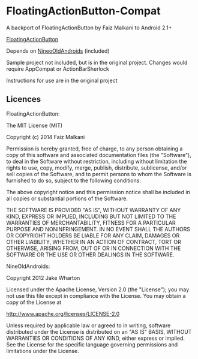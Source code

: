 # FloatingActionButton-Compat

A backport of FloatingActionButton by Faiz Malkani to Android 2.1+

[FloatingActionButton](https://github.com/FaizMalkani/FloatingActionButton)

Depends on [NineoOldAndroids](https://github.com/JakeWharton/NineOldAndroids) (included) 

Sample project not included, but is in the original project. Changes would require AppCompat or ActionBarSherlock

Instructions for use are in the original project

## Licences

FloatingActionButton:

The MIT License (MIT)

Copyright (c) 2014 Faiz Malkani

Permission is hereby granted, free of charge, to any person obtaining a copy
of this software and associated documentation files (the "Software"), to deal
in the Software without restriction, including without limitation the rights
to use, copy, modify, merge, publish, distribute, sublicense, and/or sell
copies of the Software, and to permit persons to whom the Software is
furnished to do so, subject to the following conditions:

The above copyright notice and this permission notice shall be included in all
copies or substantial portions of the Software.

THE SOFTWARE IS PROVIDED "AS IS", WITHOUT WARRANTY OF ANY KIND, EXPRESS OR
IMPLIED, INCLUDING BUT NOT LIMITED TO THE WARRANTIES OF MERCHANTABILITY,
FITNESS FOR A PARTICULAR PURPOSE AND NONINFRINGEMENT. IN NO EVENT SHALL THE
AUTHORS OR COPYRIGHT HOLDERS BE LIABLE FOR ANY CLAIM, DAMAGES OR OTHER
LIABILITY, WHETHER IN AN ACTION OF CONTRACT, TORT OR OTHERWISE, ARISING FROM,
OUT OF OR IN CONNECTION WITH THE SOFTWARE OR THE USE OR OTHER DEALINGS IN THE
SOFTWARE.

NineOldAndroids:

Copyright 2012 Jake Wharton

Licensed under the Apache License, Version 2.0 (the "License");
you may not use this file except in compliance with the License.
You may obtain a copy of the License at

   http://www.apache.org/licenses/LICENSE-2.0

Unless required by applicable law or agreed to in writing, software
distributed under the License is distributed on an "AS IS" BASIS,
WITHOUT WARRANTIES OR CONDITIONS OF ANY KIND, either express or implied.
See the License for the specific language governing permissions and
limitations under the License.
